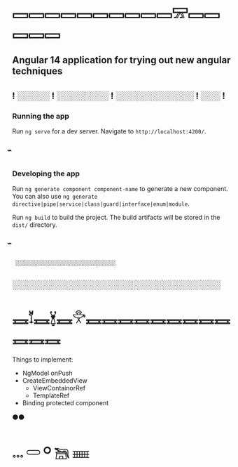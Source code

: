# 𝅙 𓈙𓈙𓈙𓈙𓈙𓈙𓈙𓈙𓈙𓈙𓈝𓈙𓈙𓈙𓈙𓈙

## Angular 14 application for trying out new angular techniques



## ⁞ ░░░░░ ⁞ ░░░░░░░░ ⁞ ░░░░░░░░░░░░ ⁞ ░░░ ⁞


### Running the app

Run `ng serve` for a dev server. Navigate to `http://localhost:4200/`.

## ᷈

### Developing the app

Run `ng generate component component-name` to generate a new component. You can also use `ng generate directive|pipe|service|class|guard|interface|enum|module`.

Run `ng build` to build the project. The build artifacts will be stored in the `dist/` directory.
## ᷈


     ░░░░░░░░░░░░░░░░░░░░░░░░░░░░░░░░



## ░░░░░░░░░░░░░░░░░░░░░░░░░░░░░░░░

# 𓈘𓄈𓈘𓋏𓈘𓎞𓈘𓈘𓈘𓈘𓈘𓈘𓈘𓈘𓈘𓈘𓈘𓈘

Things to implement:
- NgModel onPush
- CreateEmbeddedView
  - ViewContainorRef
  - TemplateRef
- Binding protected component



⚫⚫

# 𓈓 𓋰 𓋪 𓆋 𓈈